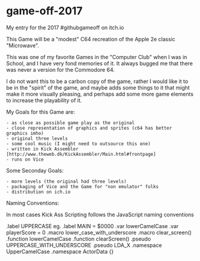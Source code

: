 # game-off-2017
My entry for the 2017 #githubgameoff on itch.io

This Game will be a "modest" C64 recreation of the Apple 2e classic "Microwave". 

This was one of my favorite Games in the "Computer Club" when I was
in School, and I have very fond memories of it. It always bugged me
that there was never a version for the Commodore 64.

I do not want this to be a carbon copy of the game, rather I would
like it to be in the "spirit" of the game, and maybe adds some
things to it that might make it more visually pleasing, and 
perhaps add some more game elements to increase the playability
of it.

My Goals for this Game are:

    - as close as possible game play as the original
    - close representation of graphics and sprites (c64 has better graphics imho)
    - original three levels
    - some cool music (I might need to outsource this one)
    - written in Kick Assembler [http://www.theweb.dk/KickAssembler/Main.html#frontpage]
    - runs on Vice


Some Seconday Goals:

    - more levels (the original had three levels)
    - packaging of Vice and the Game for "non emulator" folks
    - distribution on ich.io

Naming Conventions:

In most cases Kick Ass Scripting follows the JavaScript naming conventions

.label      UPPERCASE                           eg.     .label MAIN = $0000
.var        lowerCamelCase                              .var playerScore = 0
.macro      lower_case_with_underscore                  .macro clear_screen()
.function   lowerCamelCase                              .function clearScreen()
.pseudo     UPPERCASE_WITH_UNDERSCORE                   .pseudo LDA_X
.namespace  UpperCamelCase                              .namespace ActorData {}




